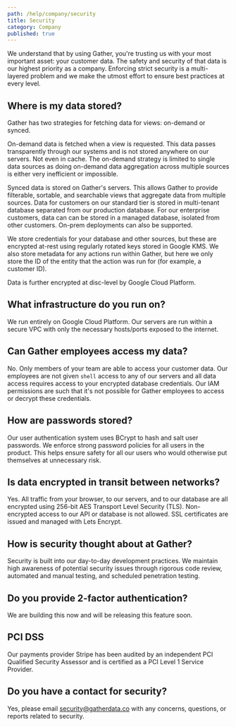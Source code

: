 ```yaml
---
path: /help/company/security
title: Security
category: Company
published: true
---
```


We understand that by using Gather, you're trusting us with your most important asset: your customer data. The safety and security of that data is our highest priority as a company. Enforcing strict security is a multi-layered problem and we make the utmost effort to ensure best practices at every level.

## Where is my data stored?

Gather has two strategies for fetching data for views: on-demand or synced.

On-demand data is fetched when a view is requested. This data passes transparently through our systems and is not stored anywhere on our servers. Not even in cache. The on-demand strategy is limited to single data sources as doing on-demand data aggregation across multiple sources is either very inefficient or impossible.

Synced data is stored on Gather's servers. This allows Gather to provide filterable, sortable, and searchable views that aggregate data from multiple sources. Data for customers on our standard tier is stored in multi-tenant database separated from our production database. For our enterprise customers, data can can be stored in a managed database, isolated from other customers. On-prem deployments can also be supported.

We store credentials for your database and other sources, but these are encrypted at-rest using regularly rotated keys stored in Google KMS. We also store metadata for any actions run within Gather, but here we only store the ID of the entity that the action was run for (for example, a customer ID).

Data is further encrypted at disc-level by Google Cloud Platform.

## What infrastructure do you run on?

We run entirely on Google Cloud Platform. Our servers are run within a secure VPC with only the necessary hosts/ports exposed to the internet.

## Can Gather employees access my data?

No. Only members of your team are able to access your customer data. Our employees are not given `shell` access to any of our servers and all data access requires access to your encrypted database credentials. Our IAM permissions are such that it's not possible for Gather employees to access or decrypt these credentials.

## How are passwords stored?

Our user authentication system uses BCrypt to hash and salt user passwords. We enforce strong password policies for all users in the product. This helps ensure safety for all our users who would otherwise put themselves at unnecessary risk.

## Is data encrypted in transit between networks?

Yes. All traffic from your browser, to our servers, and to our database are all encrypted using 256-bit AES Transport Level Security (TLS). Non-encrypted access to our API or database is not allowed. SSL certificates are issued and managed with Lets Encrypt.

## How is security thought about at Gather?

Security is built into our day-to-day development practices. We maintain high awareness of potential security issues through rigorous code review, automated and manual testing, and scheduled penetration testing.

## Do you provide 2-factor authentication?

We are building this now and will be releasing this feature soon.

## PCI DSS

Our payments provider Stripe has been audited by an independent PCI Qualified Security Assessor and is certified as a PCI Level 1 Service Provider.

## Do you have a contact for security?

Yes, please email [security@gatherdata.co](mailto:security@gatherdata.co) with any concerns, questions, or reports related to security.
